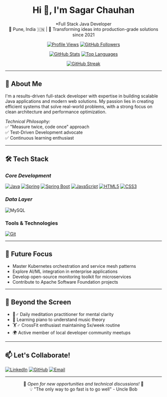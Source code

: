 <div align="center">

# Hi 👋, I'm Sagar Chauhan

*Full Stack Java Developer  
📍 Pune, India 🇮🇳 | 🚀 Transforming ideas into production-grade solutions since 2021

[![Profile Views](https://komarev.com/ghpvc/?username=Prasad-Bhumkar&label=Profile%20views&color=0e75b6&style=flat)](https://github.com/sagar-chauhan1)
[![GitHub Followers](https://img.shields.io/github/followers/Prasad-Bhumkar?logo=github&style=social)](https://github.com/sagar-chauhan1)

[![GitHub Stats](https://github-readme-stats.vercel.app/api?username=Prasad-Bhumkar&show_icons=true&theme=radical&hide_title=true)](https://github.com/sagar-chauhan1)
[![Top Languages](https://github-readme-stats.vercel.app/api/top-langs/?username=Prasad-Bhumkar&layout=compact&theme=radical)](https://github.com/sagar-chauhan1)

[![GitHub Streak](https://github-readme-streak-stats.herokuapp.com/?user=Prasad-Bhumkar&theme=radical)](https://github.com/sagar-chauhan1)

</div>

---

## 🚀 About Me

I'm a results-driven full-stack developer with expertise in building scalable Java applications and modern web solutions. My passion lies in creating efficient systems that solve real-world problems, with a strong focus on clean architecture and performance optimization.

*Technical Philosophy:*  
✅ "Measure twice, code once" approach  
✅ Test-Driven Development advocate  
✅ Continuous learning enthusiast

---

## 🛠 Tech Stack

### *Core Development*
[![Java](https://img.shields.io/badge/Java-ED8B00?style=for-the-badge&logo=openjdk&logoColor=white)](https://www.java.com/)
[![Spring](https://img.shields.io/badge/Spring-6DB33F?style=for-the-badge&logo=spring&logoColor=white)](https://spring.io/)
[![Spring Boot](https://img.shields.io/badge/Spring_Boot-6DB33F?style=for-the-badge&logo=springboot&logoColor=white)](https://spring.io/projects/spring-boot)
[![JavaScript](https://img.shields.io/badge/JavaScript-F7DF1E?style=for-the-badge&logo=javascript&logoColor=black)](https://www.javascript.com/)
[![HTML5](https://img.shields.io/badge/HTML5-E34F26?style=for-the-badge&logo=html5&logoColor=white)](https://www.w3.org/html/)
[![CSS3](https://img.shields.io/badge/CSS3-1572B6?style=for-the-badge&logo=css3&logoColor=white)](https://www.w3.org/Style/CSS/)

### *Data Layer*
![MySQL](https://img.shields.io/badge/MySQL-4479A1?style=for-the-badge&logo=mysql&logoColor=white)

### Tools & Technologies
[![Git](https://img.shields.io/badge/Git-F05032?style=for-the-badge&logo=git&logoColor=white)](https://git-scm.com/)


---


## 🎯 Future Focus

- Master Kubernetes orchestration and service mesh patterns
- Explore AI/ML integration in enterprise applications
- Develop open-source monitoring toolkit for microservices
- Contribute to Apache Software Foundation projects

---


## 🎨 Beyond the Screen

- 🧘♂ Daily meditation practitioner for mental clarity
- 🎹 Learning piano to understand music theory
- 🏋♂ CrossFit enthusiast maintaining 5x/week routine
- 🌍 Active member of local developer community meetups

---

## 📫 Let's Collaborate!

[![LinkedIn](https://img.shields.io/badge/LinkedIn-0A66C2?style=for-the-badge&logo=linkedin&logoColor=white)](linkedin.com/in/sagar-chauhan-06091b342)
[![GitHub](https://img.shields.io/badge/GitHub-181717?style=for-the-badge&logo=github&logoColor=white)](https://github.com/sagar-chauhan1)
[![Email](https://img.shields.io/badge/Email-EA4335?style=for-the-badge&logo=gmail&logoColor=white)](mailto:sc0738489@gmail.com)

---

<div align="center">

🌟 *Open for new opportunities and technical discussions!* 🌟  
💡 "The only way to go fast is to go well" - Uncle Bob

</div>
